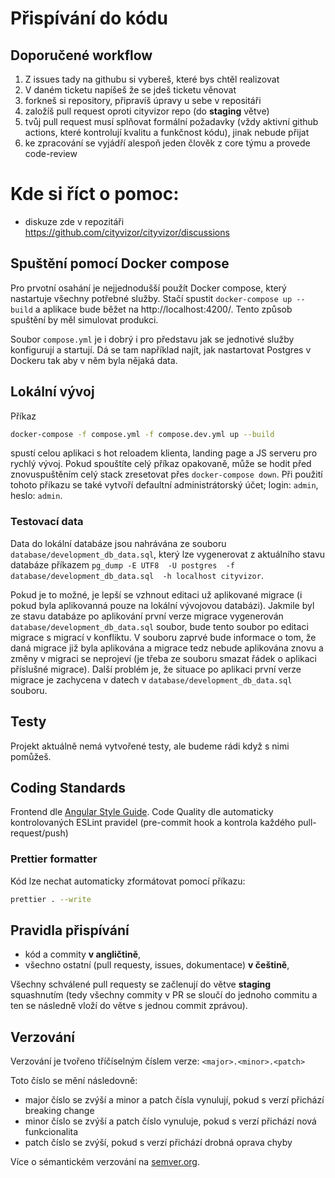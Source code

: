 # Přispívání do kódu

## Doporučené workflow
1) Z issues tady na githubu si vybereš, které bys chtěl realizovat
2) V daném ticketu napíšeš že se jdeš ticketu věnovat
3) forkneš si repository, připravíš úpravy u sebe v repositáři
4) založíš pull request oproti cityvizor repo (do **staging** větve)
5) tvůj pull request musí splňovat formální požadavky (vždy aktivní github actions, které kontrolují kvalitu a funkčnost kódu), jinak nebude přijat
6) ke zpracování se vyjádří alespoň jeden člověk z core týmu a provede code-review

# Kde si říct o pomoc:
* diskuze zde v repozitáři https://github.com/cityvizor/cityvizor/discussions

## Spuštění pomocí Docker compose
Pro prvotní osahání je nejjednodušší použít Docker compose, který nastartuje všechny potřebné služby. Stačí spustit
`docker-compose up --build` a aplikace bude běžet na http://localhost:4200/. Tento způsob spuštění by měl simulovat produkci.

Soubor `compose.yml` je i dobrý i pro představu jak se jednotivé služby konfigurují a startují. Dá se tam 
například najít, jak nastartovat Postgres v Dockeru tak aby v něm byla nějaká data. 

## Lokální vývoj

Příkaz

```bash
docker-compose -f compose.yml -f compose.dev.yml up --build
```

spustí celou aplikaci s hot reloadem klienta, landing page a JS serveru pro rychlý vývoj. Pokud spouštíte celý příkaz opakovaně, může se hodit před znovuspuštěním celý stack zresetovat přes `docker-compose down`. Při použití tohoto příkazu se také vytvoří defaultní administrátorský účet; login: `admin`, heslo: `admin`.

### Testovací data
Data do lokální databáze jsou nahrávána ze souboru `database/development_db_data.sql`, který lze vygenerovat z aktuálního stavu databáze příkazem `pg_dump -E UTF8  -U postgres  -f  database/development_db_data.sql  -h localhost cityvizor`. 

Pokud je to možné, je lepší se vzhnout editaci už aplikované migrace (i pokud byla aplikovanná pouze na lokální vývojovou databázi). Jakmile byl ze stavu databáze po aplikování první verze migrace vygenerován `database/development_db_data.sql` soubor, bude tento soubor po editaci migrace s migrací v konfliktu. V souboru zaprvé bude informace o tom, že daná migrace již byla aplikována a migrace tedz nebude aplikována znovu a změny v migraci se neprojeví (je třeba ze souboru smazat řádek o aplikaci příslušné migrace). Další problém je, že situace po aplikaci první verze migrace je zachycena v datech v `database/development_db_data.sql` souboru. 


## Testy
Projekt aktuálně nemá vytvořené testy, ale budeme rádi když s nimi pomůžeš.

## Coding Standards
Frontend dle [Angular Style Guide](https://angular.io/guide/styleguide).
Code Quality dle automaticky kontrolovaných ESLint pravidel (pre-commit hook a kontrola každého pull-request/push)

### Prettier formatter

Kód lze nechat automaticky zformátovat pomocí příkazu:

```bash
prettier . --write
```

## Pravidla přispívání
- kód a commity **v angličtině**,
- všechno ostatní (pull requesty, issues, dokumentace) **v češtině**,

Všechny schválené pull requesty se začlenují do větve **staging** squashnutím (tedy všechny commity v PR se sloučí do jednoho commitu a ten se následně vloží do větve s jednou commit zprávou).

## Verzování

Verzování je tvořeno tříčíselným číslem verze: `<major>.<minor>.<patch>`

Toto číslo se mění následovně:
 - major číslo se zvýší a minor a patch čísla vynulují, pokud s verzí přichází breaking change
 - minor číslo se zvýší a patch číslo vynuluje, pokud s verzí přichází nová funkcionalita
 - patch číslo se zvýší, pokud s verzí přichází drobná oprava chyby

 Více o sémantickém verzování na [semver.org](https://semver.org/lang/cs/).
